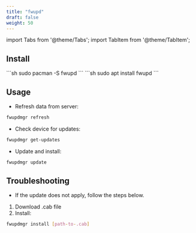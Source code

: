 ```yaml
---
title: "fwupd"
draft: false
weight: 50
---
```


import Tabs from '@theme/Tabs';
import TabItem from '@theme/TabItem';

## Install

<Tabs groupId="fwupd" queryString>
  <TabItem value="arch" label="Arch">
  ```sh
  sudo pacman -S fwupd
  ```
  </TabItem>
  <TabItem value="ubuntu" label="Ubuntu">
  ```sh
  sudo apt install fwupd
  ```
  </TabItem>
</Tabs>

## Usage

- Refresh data from server:

```sh
fwupdmgr refresh
```

- Check device for updates:

```sh
fwupdmgr get-updates
```

- Update and install:

```sh
fwupdmgr update
```

## Troubleshooting

- If the update does not apply, follow the steps below.

1. Download .cab file
2. Install:

```sh
fwupdmgr install [path-to-.cab]
```
